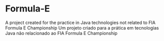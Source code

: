 # Formula-E


A project created for the practice in Java technologies not related to FIA Formula E Championship
Um projeto criado para a prática em tecnologias Java não relacionado ao FIA Formula E Championship
